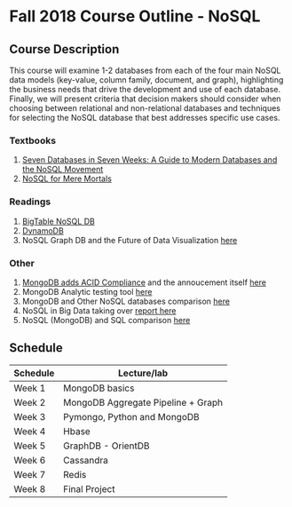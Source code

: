 # Fall 2018 Course Outline - NoSQL

## Course Description
This course will examine 1-2 databases from each of the four main NoSQL data models (key-value, column family, document, and graph), highlighting the business needs that drive the development and use of each database. Finally, we will present criteria that decision makers should consider when choosing between relational and non-relational databases and techniques for selecting the NoSQL database that best addresses specific use cases.


### Textbooks
1. [Seven Databases in Seven Weeks: A Guide to Modern Databases and the NoSQL Movement](https://www.amazon.com/Seven-Databases-Weeks-Modern-Movement/dp/1934356921)
2. [NoSQL for Mere Mortals](https://www.amazon.com/NoSQL-Mere-Mortals-Dan-Sullivan/dp/0134023218)

### Readings
1. [BigTable NoSQL DB](http://www.eecs.harvard.edu/~margo/cs165/papers/bigtable-osdi06.pdf)
2. [DynamoDB](http://www.eecs.harvard.edu/~margo/cs165/papers/amazon-dynamo-sosp2007.pdf)
3. NoSQL Graph DB and the Future of Data Visualization [here](https://www.sciencedirect.com/science/article/pii/S0169023X17300277)

### Other
1. [MongoDB adds ACID Compliance](https://www.mongodb.com/press/mongodb-announces-multi-document-acid-transactions-in-release-40) and the annoucement itself [here](https://www.mongodb.com/presentations/mongodblocal-seattle-transactions-announcement)
2. MongoDB Analytic testing tool [here](https://www.knowi.com/mongodb-analytics)
3. MongoDB and Other NoSQL databases comparison [here](https://db-engines.com/en/system/Cassandra%3BMongoDB%3BNeo4j%3BRedis) 
4. NoSQL in Big Data taking over [report here](https://reprints.forrester.com/?utm_campaign=Int_OC_Forrester%20NoSQL%20Report_07_16_WW_Autoresponder&utm_medium=email&utm_source=Eloqua#/assets/2/361/'RES125643'/reports)
5. NoSQL (MongoDB) and SQL comparison [here](https://docs.mongodb.com/manual/reference/sql-comparison/)



## Schedule   

|Schedule | Lecture/lab  |   
| --- | --- |
| Week 1     | MongoDB basics        
| Week 2     | MongoDB Aggregate Pipeline + Graph      
| Week 3     | Pymongo, Python and MongoDB        
| Week 4     | Hbase     
| Week 5     | GraphDB - OrientDB       
| Week 6     | Cassandra             
| Week 7     | Redis        
| Week 8     | Final Project

